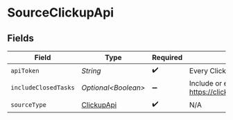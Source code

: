 # SourceClickupApi


## Fields

| Field                                                                                                                                                                                  | Type                                                                                                                                                                                   | Required                                                                                                                                                                               | Description                                                                                                                                                                            |
| -------------------------------------------------------------------------------------------------------------------------------------------------------------------------------------- | -------------------------------------------------------------------------------------------------------------------------------------------------------------------------------------- | -------------------------------------------------------------------------------------------------------------------------------------------------------------------------------------- | -------------------------------------------------------------------------------------------------------------------------------------------------------------------------------------- |
| `apiToken`                                                                                                                                                                             | *String*                                                                                                                                                                               | :heavy_check_mark:                                                                                                                                                                     | Every ClickUp API call required authentication. This field is your personal API token. See <a href="https://clickup.com/api/developer-portal/authentication/#personal-token">here</a>. |
| `includeClosedTasks`                                                                                                                                                                   | *Optional\<Boolean>*                                                                                                                                                                   | :heavy_minus_sign:                                                                                                                                                                     | Include or exclude closed tasks. By default, they are excluded. See <a https://clickup.com/api/clickupreference/operation/GetTasks/#!in=query&path=include_closed&t=request">here</a>. |
| `sourceType`                                                                                                                                                                           | [ClickupApi](../../models/shared/ClickupApi.md)                                                                                                                                        | :heavy_check_mark:                                                                                                                                                                     | N/A                                                                                                                                                                                    |